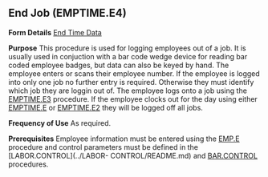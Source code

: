 ## End Job (EMPTIME.E4)
<PageHeader />

**Form Details**
[End Time Data](../EMPTIME-E4-1/README.md)

**Purpose**
This procedure is used for logging employees out of a job. It is usually used
in conjuction with a bar code wedge device for reading bar coded employee
badges, but data can also be keyed by hand. The employee enters or scans their
employee number. If the employee is logged into only one job no further entry
is required. Otherwise they must identify which job they are loggin out of.
The employee logs onto a job using the [EMPTIME.E3](../EMPTIME-E3/README.md) procedure.
If the employee clocks out for the day using either [EMPTIME.E](../EMPTIME-E/README.md)
or [EMPTIME.E2](../EMPTIME-E2/README.md) they will be logged off all jobs.

**Frequency of Use**
As required.

**Prerequisites**
Employee information must be entered using the [EMP.E](../EMP-E/README.md) procedure
and control parameters must be defined in the [LABOR.CONTROL](../LABOR-
CONTROL/README.md) and [BAR.CONTROL](../BAR-CONTROL/README.md) procedures.

<badge text= "Version 8.10.57 " vertical="middle" />

<PageFooter />
